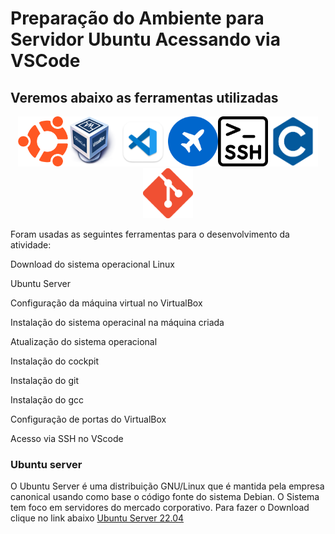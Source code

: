 # Preparação do Ambiente para Servidor Ubuntu Acessando via VSCode

## Veremos abaixo as ferramentas utilizadas
<p align="center"> 
<img src=logoubuntu.png width=80 height=80><img src=logovirtualbox.png width=80 height=80><img src=logovscode.png width=80 height=80><img src=cockpitlogo.png width=80 height=80><img src=logossh.png width=80 height=80><img src=logoc.png width=80 height=80><img src=logogit.png width=80 height=80>
</p>

Foram usadas as seguintes ferramentas para o desenvolvimento da atividade:
    
<p> Download do sistema operacional Linux</p>
<p> Ubuntu Server </p>
<p> Configuração da máquina virtual no VirtualBox </p>
<p> Instalação do sistema operacinal na máquina criada </p>
<p> Atualização do sistema operacional </p>
<p> Instalação do cockpit </p>
<p> Instalação do git </p>
<p> Instalação do gcc </p>
<p> Configuração de portas do VirtualBox </p>
<p> Acesso via SSH no VScode </p>

### Ubuntu server
<p align="center"> 
<p>O Ubuntu Server é uma distribuição GNU/Linux que é mantida pela empresa canonical usando como base o código fonte do sistema Debian. O Sistema tem foco em servidores do mercado corporativo.
Para fazer o Download clique no link abaixo
<a href="https://ubuntu.com/download/server">Ubuntu Server 22.04</p>

</p>